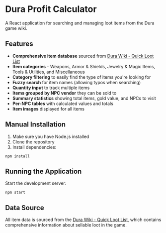 # Dura Profit Calculator

A React application for searching and managing loot items from the Dura game wiki.

## Features

- **Comprehensive item database** sourced from [Dura Wiki - Quick Loot List](https://durawiki.miraheze.org/wiki/Quick_Loot_List)
- **Item categories** - Weapons, Armor & Shields, Jewelry & Magic Items, Tools & Utilities, and Miscellaneous
- **Category filtering** to easily find the type of items you're looking for
- **Fuzzy search** for item names (allowing typos when searching)
- **Quantity input** to track multiple items
- **Items grouped by NPC vendor** they can be sold to
- **Summary statistics** showing total items, gold value, and NPCs to visit
- **Per-NPC tables** with calculated values and totals
- **Item images** displayed for all items

## Manual Installation

1. Make sure you have Node.js installed
2. Clone the repository
3. Install dependencies:

```
npm install
```

## Running the Application

Start the development server:

```
npm start
```


## Data Source

All item data is sourced from the [Dura Wiki - Quick Loot List](https://durawiki.miraheze.org/wiki/Quick_Loot_List), which contains comprehensive information about sellable loot in the game.
